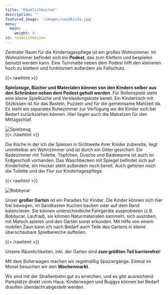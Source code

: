 ```yaml
---
title: "Räumlichkeiten"
description: ""
featured_image: '/images/sandkiste.jpg'
menu:
  main:
    weight: 4
id: raumlichkeiten
---
```


Zentraler Raum für die Kindertagespflege ist ein großes Wohnzimmer. Im Wohnzimmer befindet sich ein **Podest**, das zum Klettern und bespielen benutzt werden kann. Eine Turnmatte neben dem Podest hilft den kleineren hoch zu klettern und funktioniert außerdem als Fallschutz. 


{{< rawhtml >}}
<div class="flex flex-wrap">
<div class="w-100 w-100-ns w-50-l pa2">
    <p><strong>Spielzeuge, Bücher und Materialen können von den Kindern selber aus den Schränken neben dem Podest geholt werden</strong>. Für Rollenspiele steht eine kleine Spielküche und Verkleidungskiste bereit. Ein Kindertisch mit Sitzkissen ist für das Basteln, Puzzeln und für die gemeinsame Mahlzeit da. Es steht ein separates Ruhezimmer zur Verfügung wo die Kinder sich bei Bedarf zurückziehen können. Hier liegen auch die Matratzen für den Mittagschlaf.
 </p>
  </div>
  <div class="w-100 w-100-ns w-100-m w-50-l pa0 pa2-ns">
    <img src="/images/spielzeug.jpg" alt="Spielzeug" class="br4 p5 ma1">
    </div>
</div>
{{< /rawhtml >}}

Die Küche in der ich die Speisen in Sichtweite Ihrer Kinder zubereite, liegt unmittelbar am Wohnzimmer und ist durch ein Gitter gesichert. Ein Badezimmer mit Toilette, Töpfchen, Dusche und Badewanne ist auch im Erdgeschoß vorhanden. Das Waschbecken mit Spiegel befindet sich auf Kinderhöhe, ein Hocker steht außerdem noch bereit.  Auch gehören noch die Toilette und der Flur zur Kindertagespflege.

{{< rawhtml >}}
<div class="flex flex-wrap">
<div class="w-100 w-100-ns w-100-m w-50-l m0 pa0 pa2-ns">
    <img src="/images/bobbycar.jpg" alt="Bobbycar" class="br4 ma1">
    </div>
    <div class="w-100 w-100-ns w-50-l pa2">
    <p>
  Unser <strong>großer Garten</strong> ist ein Paradies für Kinder. Die Kinder können sich hier frei bewegen, im Sandkasten Kuchen backen oder auf dem Rand balancieren. Sie können unterschiedliche Fahrgeräte ausprobieren (z.B. Bobbycar, Laufrad), sie können Naturmaterialen sammeln, sich austoben, mit Matsch spielen und den Garten sonst erkunden. Mit Hilfe von einem mobilen Zaun kann ich nach Bedarf auch Teile des Gartens in kleine überschaubare Spielbereiche aufteilen.
  </p>
  </div>
</div>
{{< /rawhtml >}}


Unsere Räumlichkeiten, inkl. der Garten sind **zum größten Teil barrierefrei**!

Mit dem Bollerwagen machen wir regelmäßig Spaziergänge. Einmal im Monat besuchen wir den **Wochenmarkt**.

Wir sind mit der Straßenbahn gut zu erreichen, und es gibt ausreichend Parkplätze direkt vorm Haus. Kinderwagen und Buggys können bei Bedarf draußen überdacht abgestellt werden.

